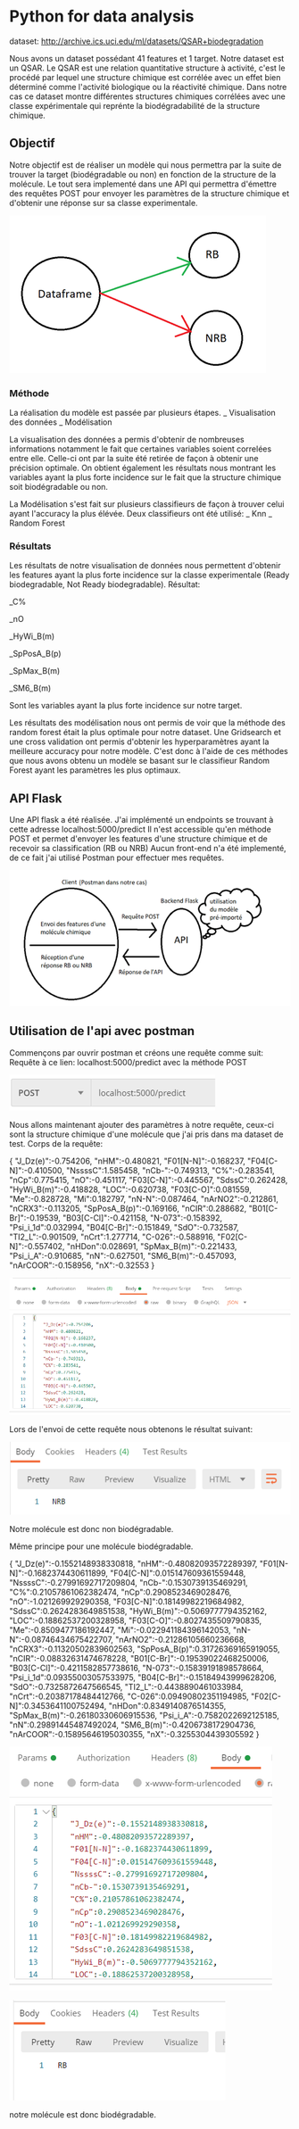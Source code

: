 # Python for data analysis

dataset: http://archive.ics.uci.edu/ml/datasets/QSAR+biodegradation

Nous avons un dataset possédant 41 features et 1 target.
Notre dataset est un QSAR.
Le QSAR est une relation quantitative structure à activité,
c'est le procédé par lequel une structure chimique est corrélée avec un effet bien déterminé comme l'activité biologique ou la réactivité chimique. 
Dans notre cas ce dataset montre différentes structures chimiques corrélées avec une classe expérimentale qui reprénte la biodégradabilité de la structure chimique.

## Objectif

Notre objectif est de réaliser un modèle qui nous permettra par la suite de trouver la target (biodégradable ou non) en fonction de la structure de la molécule.
Le tout sera implementé dans une API qui permettra d'émettre des requêtes POST pour envoyer les paramètres de la structure chimique et d'obtenir une réponse sur sa classe experimentale.

![](images/image1.PNG)

### Méthode

La réalisation du modèle est passée par plusieurs étapes.
_ Visualisation des données
_ Modélisation

La visualisation des données a permis d'obtenir de nombreuses informations notamment le fait que certaines variables soient correlées entre elle.
Celle-ci ont par la suite été retirée de façon à obtenir une précision optimale.
On obtient également les résultats nous montrant les variables ayant la plus forte incidence sur le fait que la structure chimique soit biodégradable ou non.

La Modélisation s'est fait sur plusieurs classifieurs de façon à trouver celui ayant l'accuracy la plus élévée. 
Deux classifieurs ont été utilisé: 
_ Knn
_ Random Forest

### Résultats

Les résultats de notre visualisation de données nous permettent d'obtenir les features ayant la plus forte incidence sur la classe experimentale (Ready biodegradable, Not Ready biodegradable).
Résultat:

_C%

_nO

_HyWi_B(m)

_SpPosA_B(p)

_SpMax_B(m)

_SM6_B(m)

Sont les variables ayant la plus forte incidence sur notre target.

Les résultats des modélisation nous ont permis de voir que la méthode des random forest était la plus optimale pour notre dataset.
Une Gridsearch et une cross validation ont permis d'obtenir les hyperparamètres ayant la meilleure accuracy pour notre modèle.
C'est donc à l'aide de ces méthodes que nous avons obtenu un modèle se basant sur le classifieur Random Forest ayant les paramètres les plus optimaux.


## API Flask

Une API flask a été réalisée.
J'ai implémenté un endpoints se trouvant à cette adresse localhost:5000/predict
Il n'est accessible qu'en méthode POST et permet d'envoyer les features d'une structure chimique et de recevoir sa classification (RB ou NRB)
Aucun front-end n'a été implementé, de ce fait j'ai utilisé Postman pour effectuer mes requêtes.

![](images/image2.PNG)

## Utilisation de l'api avec postman

Commençons par ouvrir postman et créons une requête comme suit:
Requête à ce lien: localhost:5000/predict avec la méthode POST

![](images/image3.PNG)

Nous allons maintenant ajouter des paramètres à notre requête, ceux-ci sont la structure chimique d'une molécule que j'ai pris dans ma dataset de test.
Corps de la requête:

{
    "J_Dz(e)":-0.754206,
    "nHM":-0.480821,
    "F01[N-N]":-0.168237,
    "F04[C-N]":-0.410500,
    "NssssC":1.585458,
    "nCb-":-0.749313,
    "C%":-0.283541,
    "nCp":0.775415,
    "nO":-0.451117, 
    "F03[C-N]":-0.445567, 
    "SdssC":0.262428, 
    "HyWi_B(m)":-0.418828, 
    "LOC":-0.620738, 
    "F03[C-O]":0.081559, 
    "Me":-0.828728,
    "Mi":0.182797,
    "nN-N":-0.087464, 
    "nArNO2":-0.212861, 
    "nCRX3":-0.113205, 
    "SpPosA_B(p)":-0.169166, 
    "nCIR":0.288682, 
    "B01[C-Br]":-0.19539,
    "B03[C-Cl]":-0.421158, 
    "N-073":-0.158392, 
    "Psi_i_1d":0.032994, 
    "B04[C-Br]":-0.151849, 
    "SdO":-0.732587, 
    "TI2_L":-0.901509, 
    "nCrt":1.277714,
    "C-026":-0.588916, 
    "F02[C-N]":-0.557402, 
    "nHDon":0.028691, 
    "SpMax_B(m)":-0.221433, 
    "Psi_i_A":-0.910685, 
    "nN":-0.627501, 
    "SM6_B(m)":-0.457093,
    "nArCOOR":-0.158956, 
    "nX":-0.32553
}

![](images/image4.PNG)

Lors de l'envoi de cette requête nous obtenons le résultat suivant:

![](images/image5.PNG)

Notre molécule est donc non biodégradable.

Même principe pour une molécule biodégradable.

{
    "J_Dz(e)":-0.1552148938330818,
    "nHM":-0.48082093572289397,
    "F01[N-N]":-0.1682374430611899,
    "F04[C-N]":0.015147609361559448,
    "NssssC":-0.27991692717209804,
    "nCb-":0.1530739135469291,
    "C%":0.21057861062382474,
    "nCp":0.2908523469028476,
    "nO":-1.021269929290358, 
    "F03[C-N]":0.18149982219684982, 
    "SdssC":0.2624283649851538, 
    "HyWi_B(m)":-0.5069777794352162, 
    "LOC":-0.18862537200328958, 
    "F03[C-O]":-0.8027435509790835, 
    "Me":-0.8509477186192447,
    "Mi":-0.022941184396142053,
    "nN-N":-0.08746434675422707, 
    "nArNO2":-0.21286105660236668, 
    "nCRX3":-0.11320502839602563, 
    "SpPosA_B(p)":0.31726369165919055, 
    "nCIR":-0.08832631474678228, 
    "B01[C-Br]":-0.19539022468250006,
    "B03[C-Cl]":-0.4211582857738616, 
    "N-073":-0.15839191898578664, 
    "Psi_i_1d":0.09355003057533975, 
    "B04[C-Br]":-0.15184943999628206, 
    "SdO":-0.7325872647566545, 
    "TI2_L":-0.4438890461033984, 
    "nCrt":-0.20387178484412766,
    "C-026":0.09490802351194985, 
    "F02[C-N]":0.3453641100752494, 
    "nHDon":0.8349140876514355, 
    "SpMax_B(m)":-0.26180330606915536, 
    "Psi_i_A":-0.7582022692125185, 
    "nN":0.29891445487492024, 
    "SM6_B(m)":-0.4206738172904736,
    "nArCOOR":-0.15895646195030355, 
    "nX":-0.3255304439305592
}

![](images/image6.PNG)

![](images/image7f.PNG)

notre molécule est donc biodégradable.







